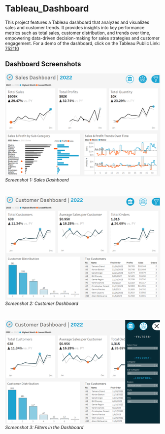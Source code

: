 # Tableau_Dashboard
This project features a Tableau dashboard that analyzes and visualizes sales and customer trends. It provides insights into key performance metrics such as total sales, customer distribution, and trends over time, empowering data-driven decision-making for sales strategies and customer engagement. For a demo of the dashboard, click on the Tableau Public Link:
[752110](https://public.tableau.com/app/profile/alvan.dmello/viz/SalesDashboard_17417600110080/SalesDashboard)

## Dashboard Screenshots
![Screenshot 1](Sales_Dashboard.png)
*Screenshot 1: Sales Dashboard*

&nbsp;

![Screenshot 2](Customer_Dashboard.png)
*Screenshot 2: Customer Dashboard*

&nbsp;

![Screenshot 2](Filters.png)
*Screenshot 3: Filters in the Dashboard*
